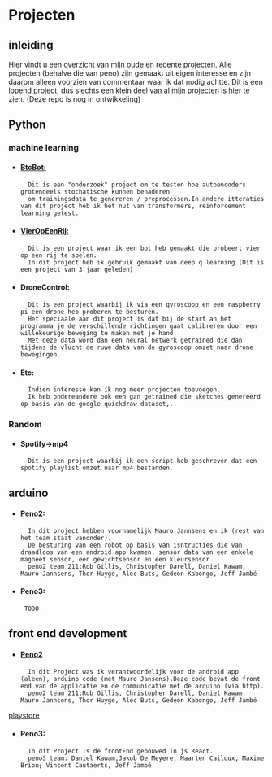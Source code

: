 
# Projecten
## inleiding
Hier vindt u een overzicht van mijn oude en recente projecten. Alle projecten (behalve die van peno) zijn gemaakt uit eigen interesse en zijn daarom alleen voorzien van commentaar waar ik dat nodig achtte. Dit is een lopend project, dus slechts een klein deel van al mijn projecten is hier te zien. (Deze repo is nog in ontwikkeling)
## Python
### machine learning
* #### [BtcBot:](https://github.com/cyuzuzo-j/btcbot4.0)
        Dit is een "onderzoek" project om te testen hoe autoencoders grotendeels stochatische kunnen benaderen
        om trainingsdata te genereren / preprocessen.In andere itteraties van dit project heb ik het nut van transformers, reinforcement learning getest.
* #### [VierOpEenRij:](https://github.com/cyuzuzo-j/Connect4)
        Dit is een project waar ik een bot heb gemaakt die probeert vier op een rij te spelen.
        In dit project heb ik gebruik gemaakt van deep q learning.(Dit is een project van 3 jaar geleden)
* #### DroneControl:
        Dit is een project waarbij ik via een gyroscoop en een raspberry pi een drone heb proberen te besturen.
        Het speciaale aan dit project is dat bij de start an het programma je de verschillende richtingen gaat calibreren door een willekeurige beweging te maken met je hand.
        Met deze data word dan een neural netwerk getrained die dan tijdens de vlucht de ruwe data van de gyroscoop omzet naar drone bewegingen.
* #### Etc:
        Indien interesse kan ik nog meer projecten toevoegen.
        Ik heb ondereandere ook een gan getrained die sketches genereerd op basis van de google quickdraw dataset,..
### Random
  * ####  Spotify->mp4
          Dit is een project waarbij ik een script heb geschreven dat een spotify playlist omzet naar mp4 bestanden.

## arduino
* #### [Peno2:](https://github.com/cyuzuzo-j/arduino_code_211)
        In dit project hebben voornamelijk Mauro Jannsens en ik (rest van het team staat vanonder). 
        De besturing van een robot op basis van isntructies die van draadloos van een android app kwamen, sensor data van een enkele magneet sensor, een gewichtsensor en een kleursensor.
        peno2 team 211:Rob Gillis, Christopher Darell, Daniel Kawam, Mauro Jannsens, Thor Huyge, Alec Buts, Gedeon Kabongo, Jeff Jambé
* #### Peno3:
       TODO

## front end development
* #### [Peno2](https://github.com/cyuzuzo-j/BeanBotApp)
        In dit Project was ik verantwoordelijk voor de android app (aleen), arduino code (met Mauro Jansens).Deze code bevat de front end van de applicatie en de communicatie met de arduino (via http).
        peno2 team 211:Rob Gillis, Christopher Darell, Daniel Kawam, Mauro Jannsens, Thor Huyge, Alec Buts, Gedeon Kabongo, Jeff Jambé

[playstore](https://play.google.com/store/apps/details?id=com.BeanBOT.compose.BeanBot&hl=en&gl=US)

* #### Peno3:
        In dit Project Is de frontEnd gebouwed in js React.
        peno3 team: Daniel Kawam,Jakob De Meyere, Maarten Cailoux, Maxime Brion; Vincent Cautaerts, Jeff Jambé

        
        
